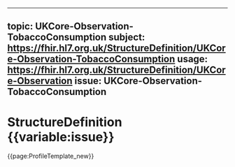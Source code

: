 
---
topic: UKCore-Observation-TobaccoConsumption
subject: https://fhir.hl7.org.uk/StructureDefinition/UKCore-Observation-TobaccoConsumption
usage: https://fhir.hl7.org.uk/StructureDefinition/UKCore-Observation
issue: UKCore-Observation-TobaccoConsumption
---
              
# StructureDefinition {{variable:issue}}

<nocheck>
{{page:ProfileTemplate_new}}
</nocheck>

